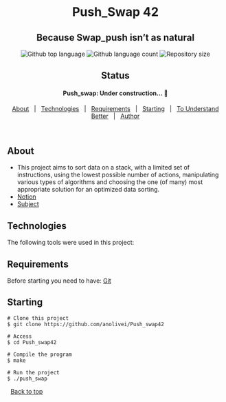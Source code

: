 <h1 align="center">Push_Swap 42</h1>

<h2 align="center">
Because Swap_push isn’t as natural
</h2> 

<p align="center">
  <img alt="Github top language" src="https://img.shields.io/github/languages/top/anolivei/Push_swap42?color=56BEB8">

  <img alt="Github language count" src="https://img.shields.io/github/languages/count/anolivei/Push_swap42?color=56BEB8">

  <img alt="Repository size" src="https://img.shields.io/github/repo-size/anolivei/Push_swap42?color=56BEB8">

</p>

<h2 align="center"> 
Status
</h2>

<h4 align="center"> 
	Push_swap: Under construction...  🚧
</h4> 

<p align="center">
  <a href="#about">About</a> &#xa0; | &#xa0;
  <a href="#technologies">Technologies</a> &#xa0; | &#xa0;
  <a href="#requirements">Requirements</a> &#xa0; | &#xa0;
  <a href="#starting">Starting</a> &#xa0; | &#xa0;
  <a href="#understanding-Better">To Understand Better</a> &#xa0; | &#xa0;
  <a href="https://github.com/anolivei" target="_blank">Author</a>
</p>

<br>

## About ##

- This project aims to sort data on a stack, with a limited set of instructions, using the lowest possible number of actions, manipulating various types of algorithms and choosing the one (of many) most appropriate solution for an optimized data sorting.
- [Notion](http://bit.ly/push_swap)
- [Subject](https://github.com/anolivei/Push_swap42/blob/main/en.subject.pdf)

## Technologies ##

The following tools were used in this project:


## Requirements ##

Before starting you need to have: [Git](https://git-scm.com)

## Starting ##

```shell
# Clone this project
$ git clone https://github.com/anolivei/Push_swap42

# Access
$ cd Push_swap42

# Compile the program
$ make

# Run the project
$ ./push_swap

```
&#xa0;
<a href="#top">Back to top</a>
